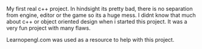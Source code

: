My first real c++ project. In hindsight its pretty bad, there is no separation from engine, editor or the game so its a huge mess. I didnt know that much about c++ or object oriented design when i started this project.
It was a very fun project with many flaws.

Learnopengl.com was used as a resource to help with this project.
